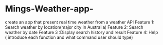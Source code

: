 # Mings-Weather-app-
create an app that present real time weather from a weather API  Feature 1: Search weather by location(major city in Australia)  Feature 2: Search weather by date  Feature 3 :Display search history and result  Feature 4: Help ( introduce each function and what command user should type)
